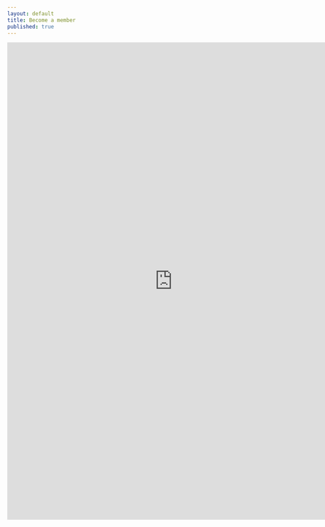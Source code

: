 ```yaml
---
layout: default
title: Become a member
published: true
---
```


<iframe src="https://docs.google.com/forms/d/1PNlnXNZV5F1N--K-Vf5Hy5d3sIiY2GtjOar18w-CKqw/viewform?embedded=true" width="760" height="1100" frameborder="0" marginheight="0" marginwidth="0">Loading...</iframe>
